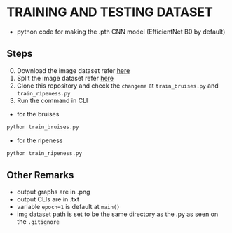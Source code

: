 # TRAINING AND TESTING DATASET
- python code for making the .pth CNN model (EfficientNet B0 by default)
## Steps
0) Download the image dataset refer [here](https://drive.google.com/drive/folders/1tLUeG6NLy-yfO8jMLsA9KxOyEoKQxMbM?usp=sharing)
1) Split the image dataset refer [here](https://github.com/kenaniscoding/thesis-dataset-split)
2) Clone this repository and check the `changeme` at `train_bruises.py` and `train_ripeness.py`
3) Run the command in CLI 
- for the bruises
```bash
python train_bruises.py
```
- for the ripeness
```bash
python train_ripeness.py
```
## Other Remarks
- output graphs are in .png
- output CLIs are in .txt
- variable `epoch=1` is default at `main()`
- img dataset path is set to be the same directory as the .py as seen on the `.gitignore`